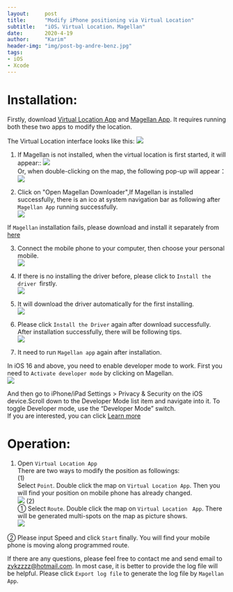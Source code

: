 ```yaml
---
layout:     post
title:      "Modify iPhone positioning via Virtual Location"
subtitle:   "iOS，Virtual Location，Magellan"
date:       2020-4-19
author:     "Karim"
header-img: "img/post-bg-andre-benz.jpg"
tags:
- iOS
- Xcode
---
```



# Installation:

Firstly, download [Virtual Location App](https://apps.apple.com/cn/app/%E8%99%9A%E6%8B%9F%E5%AE%9A%E4%BD%8D/id1459663647?mt=12) and [Magellan App](https://www.foolishtalk.org/magellan/magellan.dmg). It requires running both these two apps to modify the location.

The Virtual Location interface looks like this:
![](https://www.foolishtalk.org/cloud/guide_en_1.png)

1. If Magellan is not installed, when the virtual location is first started, it will appear::
![](https://www.foolishtalk.org/cloud/b7cdd9f10f727ca59420902b277aa9c8_en.png)  
Or, when double-clicking on the map, the following pop-up will appear：  
![](https://www.foolishtalk.org/cloud/14d2cba4eeda3d9fa77b1efd8a1aa6d9_en.png)  

2. Click on "Open Magellan Downloader",If Magellan is installed successfully,
there is an ico at system navigation bar as following after `Magellan App` running successfully.  
![](https://www.foolishtalk.org/cloud/bc9e8955850855ca07147e65957f8087.png) 

If `Magellan` installation fails, please download and install it separately from [here]((https://www.foolishtalk.org/magellan/magellan.dmg))

3.	Connect the mobile phone to your computer, then choose your personal mobile.  
![](https://www.foolishtalk.org/cloud/d944f3a7aa0e20280cb65dff013839e6.png)

4.	If there is no installing the driver before, please click to `Install the driver `firstly.  
![](https://www.foolishtalk.org/cloud/0d0da9bb126e3bd24ebfb83bd16ef3c0.png)

5.	It will download the driver automatically for the first installing.  
![](https://www.foolishtalk.org/cloud/0fcda7c41ae4197d268c1a01bb2392a8.png)

6.	Please click `Install the Driver` again after download successfully. After installation successfully, there will be following tips.  
![](https://www.foolishtalk.org/cloud/15393a5bdbede13840e344e94f5d4946.png)

7.	It need to run `Magellan app` again after installation.

In iOS 16 and above, you need to enable developer mode to work.
First you need to `Activate developer mode` by clicking on Magellan.   
![](https://www.foolishtalk.org/cloud/MTY2NDYxOTAwOQ%3D%3D.png)  

And then go to iPhone/iPad Settings > Privacy & Security on the iOS device.Scroll down to the Developer Mode list item and navigate into it. To toggle Developer mode, use the “Developer Mode” switch.  
If you are interested, you can click [Learn more](https://developer.apple.com/documentation/xcode/enabling-developer-mode-on-a-device)  


# Operation:
1.	Open `Virtual Location App`  
There are two ways to modify the position as followings:  
(1)   
Select `Point`. Double click the map on `Virtual Location App`. Then you will find your position on mobile phone has already changed.  
![](https://www.foolishtalk.org/cloud/guide_en_1.png)
(2)   
① Select `Route`. Double click the map on `Virtual Location　App`. There will be generated multi-spots on the map as picture shows.  
![](https://www.foolishtalk.org/cloud/guide_en_2.png)

② Please input Speed and click `Start` finally. You will find your mobile phone is moving along programmed route.


If there are any questions, please feel free to contact me and send email to zykzzzz@hotmail.com. 
In most case, it is better to provide the log file will be helpful. Please click `Export log file` to generate the log file by `Magellan App`.
